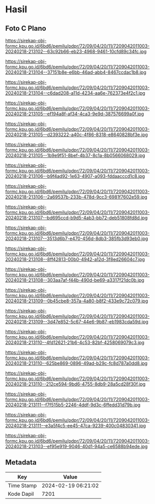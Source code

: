 # Hasil

## Foto C Plano

https://sirekap-obj-formc.kpu.go.id/6bd6/pemilu/pdpr/72/09/04/20/11/7209042011003-20240218-213102--63c92b66-eb23-4968-9461-10cfd89c34fc.jpg

https://sirekap-obj-formc.kpu.go.id/6bd6/pemilu/pdpr/72/09/04/20/11/7209042011003-20240218-213104--37151b8e-e6bb-46ad-abb4-8467ccdac1b8.jpg

https://sirekap-obj-formc.kpu.go.id/6bd6/pemilu/pdpr/72/09/04/20/11/7209042011003-20240218-213104--c6dad208-a11d-4234-aa6e-762373e4f2c1.jpg

https://sirekap-obj-formc.kpu.go.id/6bd6/pemilu/pdpr/72/09/04/20/11/7209042011003-20240218-213105--ef194a8f-af34-4ca3-9e9d-387576699a0f.jpg

https://sirekap-obj-formc.kpu.go.id/6bd6/pemilu/pdpr/72/09/04/20/11/7209042011003-20240218-213105--d2393222-a40c-4f86-8318-e8640828bf3e.jpg

https://sirekap-obj-formc.kpu.go.id/6bd6/pemilu/pdpr/72/09/04/20/11/7209042011003-20240218-213105--1b9e9f51-8bef-4b37-8c1a-8b0566068029.jpg

https://sirekap-obj-formc.kpu.go.id/6bd6/pemilu/pdpr/72/09/04/20/11/7209042011003-20240218-213106--b9f4ad92-1e63-4907-a093-fddaacccd1c8.jpg

https://sirekap-obj-formc.kpu.go.id/6bd6/pemilu/pdpr/72/09/04/20/11/7209042011003-20240218-213106--2a69537b-233b-478d-9cc3-6981f7602e59.jpg

https://sirekap-obj-formc.kpu.go.id/6bd6/pemilu/pdpr/72/09/04/20/11/7209042011003-20240218-213107--bd695ccd-b9d5-4ab3-bb72-deb51808fd8d.jpg

https://sirekap-obj-formc.kpu.go.id/6bd6/pemilu/pdpr/72/09/04/20/11/7209042011003-20240218-213107--3513d6b7-e470-456d-8db3-385fb3d93eb0.jpg

https://sirekap-obj-formc.kpu.go.id/6bd6/pemilu/pdpr/72/09/04/20/11/7209042011003-20240218-213108--8ff42813-00b0-4942-a12d-3f8ed26604c7.jpg

https://sirekap-obj-formc.kpu.go.id/6bd6/pemilu/pdpr/72/09/04/20/11/7209042011003-20240218-213108--303aa7af-f44b-490d-be69-a3317f21dc0b.jpg

https://sirekap-obj-formc.kpu.go.id/6bd6/pemilu/pdpr/72/09/04/20/11/7209042011003-20240218-213109--0b45cbe8-357a-4a80-b8f2-433e9c72c079.jpg

https://sirekap-obj-formc.kpu.go.id/6bd6/pemilu/pdpr/72/09/04/20/11/7209042011003-20240218-213109--3d47e852-5c67-44e6-9b87-eb1983cda59d.jpg

https://sirekap-obj-formc.kpu.go.id/6bd6/pemilu/pdpr/72/09/04/20/11/7209042011003-20240218-213110--4fd12621-21b6-4c53-82bf-4258069079c3.jpg

https://sirekap-obj-formc.kpu.go.id/6bd6/pemilu/pdpr/72/09/04/20/11/7209042011003-20240218-213110--625be869-0896-49ad-b29c-fc8d787a0dd8.jpg

https://sirekap-obj-formc.kpu.go.id/6bd6/pemilu/pdpr/72/09/04/20/11/7209042011003-20240218-213110--212ce594-9bd6-4755-8db9-28a5cd28f30f.jpg

https://sirekap-obj-formc.kpu.go.id/6bd6/pemilu/pdpr/72/09/04/20/11/7209042011003-20240218-213111--f7f515b5-2246-4ddf-9d3c-6ffedd31d79b.jpg

https://sirekap-obj-formc.kpu.go.id/6bd6/pemilu/pdpr/72/09/04/20/11/7209042011003-20240218-213111--e3a5f4c5-ee45-47ca-9239-400c04830341.jpg

https://sirekap-obj-formc.kpu.go.id/6bd6/pemilu/pdpr/72/09/04/20/11/7209042011003-20240218-213103--ef95e919-9046-40d1-94a5-ce6588b94ede.jpg


## Metadata

| Key        | Value               |
| ---------- | ------------------- |
| Time Stamp | 2024-02-19 06:21:02 |
| Kode Dapil | 7201                |



